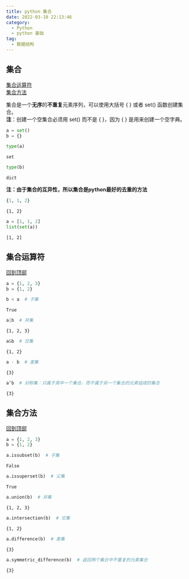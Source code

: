 ```yaml
---
title: python 集合
date: 2022-03-10 22:13:46
category:
  - Python
  - python 基础
tag:
  - 数据结构
---
```

## 集合
[集合运算符](#集合运算符)<br>
[集合方法](#集合方法)<br>

集合是一个**无序**的**不重复**元素序列，可以使用大括号 { } 或者 set() 函数创建集合。<br>
**注**：创建一个空集合必须用 set() 而不是 { }，因为 { } 是用来创建一个空字典。


```python
a = set()
b = {}
```


```python
type(a)
```




    set




```python
type(b)
```




    dict



**注：由于集合的互异性，所以集合是python最好的去重的方法**


```python
{1, 1, 2}
```




    {1, 2}




```python
a = [1, 1, 2]
list(set(a))
```




    [1, 2]



## 集合运算符
[回到顶部](#集合)


```python
a = {1, 2, 3}
b = {1, 2}
```


```python
b < a  # 子集
```




    True




```python
a|b  # 并集
```




    {1, 2, 3}




```python
a&b  # 交集
```




    {1, 2}




```python
a - b  # 差集
```




    {3}




```python
a^b  # 对称集：只属于其中一个集合，而不属于另一个集合的元素组成的集合
```




    {3}



## 集合方法
[回到顶部](#集合)


```python
a = {1, 2, 3}
b = {1, 2}
```


```python
a.issubset(b)  # 子集
```




    False




```python
a.issuperset(b)  # 父集
```




    True




```python
a.union(b)  # 并集
```




    {1, 2, 3}




```python
a.intersection(b)  # 交集
```




    {1, 2}




```python
a.difference(b)  # 差集
```




    {3}




```python
a.symmetric_difference(b)  # 返回两个集合中不重复的元素集合
```




    {3}



